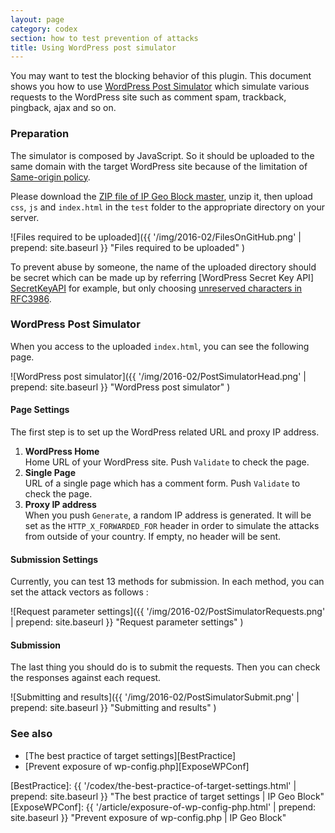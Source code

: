 ```yaml
---
layout: page
category: codex
section: how to test prevention of attacks
title: Using WordPress post simulator
---
```


You may want to test the blocking behavior of this plugin. This document 
shows you how to use [WordPress Post Simulator][Simulator] which simulate 
various requests to the WordPress site such as comment spam, trackback, 
pingback, ajax and so on.

<!--more-->

### Preparation ###

The simulator is composed by JavaScript. So it should be uploaded to the same 
domain with the target WordPress site because of the limitation of 
[Same-origin policy][SameOrigin].

Please download the [ZIP file of IP Geo Block master][MASTER-ZIP], unzip it, 
then upload `css`, `js` and `index.html` in the `test` folder to the 
appropriate directory on your server.

![Files required to be uploaded]({{ '/img/2016-02/FilesOnGitHub.png' | prepend: site.baseurl }}
 "Files required to be uploaded"
)

To prevent abuse by someone, the name of the uploaded directory should be 
secret which can be made up by referring [WordPress Secret Key API]
[SecretKeyAPI] for example, but only choosing [unreserved characters in 
RFC3986][RFC3986-2.3].

### WordPress Post Simulator ###

When you access to the uploaded `index.html`, you can see the following page.

![WordPress post simulator]({{ '/img/2016-02/PostSimulatorHead.png' | prepend: site.baseurl }}
 "WordPress post simulator"
)

#### Page Settings ####

The first step is to set up the WordPress related URL and proxy IP address.

1. **WordPress Home**  
   Home URL of your WordPress site. Push `Validate` to check the page.
2. **Single Page**  
   URL of a single page which has a comment form. Push `Validate` to check the 
   page.
3. **Proxy IP address**  
   When you push `Generate`, a random IP address is generated. It will be set 
   as the `HTTP_X_FORWARDED_FOR` header in order to simulate the attacks from 
   outside of your country. If empty, no header will be sent.

#### Submission Settings ####

Currently, you can test 13 methods for submission. In each method, you can set 
the attack vectors as follows :

![Request parameter settings]({{ '/img/2016-02/PostSimulatorRequests.png' | prepend: site.baseurl }}
 "Request parameter settings"
)

#### Submission ####

The last thing you should do is to submit the requests. Then you can check the 
responses against each request.

![Submitting and results]({{ '/img/2016-02/PostSimulatorSubmit.png' | prepend: site.baseurl }}
 "Submitting and results"
)

### See also ###

- [The best practice of target settings][BestPractice]
- [Prevent exposure of wp-config.php][ExposeWPConf]

[IP-Geo-Block]: https://wordpress.org/plugins/ip-geo-block/ "WordPress › IP Geo Block « WordPress Plugins"
[Simulator]:    https://github.com/tokkonopapa/WordPress-IP-Geo-Block/tree/master/test "WordPress Post Simulator"
[SameOrigin]:   https://en.wikipedia.org/wiki/Same-origin_policy "Same-origin policy - Wikipedia, the free encyclopedia"
[MASTER-ZIP]:   https://github.com/tokkonopapa/WordPress-IP-Geo-Block/archive/master.zip "WordPress-IP-Geo-Block-master.zip"
[SecretKeyAPI]: https://codex.wordpress.org/WordPress.org_API#Secret_Key "WordPress.org API « WordPress Codex"
[RFC3986-2.3]:  https://tools.ietf.org/html/rfc3986#section-2.3 "2.3. Unreserved Characters / RFC 3986 - Uniform Resource Identifier (URI): Generic Syntax"
[BestPractice]: {{ '/codex/the-best-practice-of-target-settings.html' | prepend: site.baseurl }} "The best practice of target settings | IP Geo Block"
[ExposeWPConf]: {{ '/article/exposure-of-wp-config-php.html' | prepend: site.baseurl }} "Prevent exposure of wp-config.php | IP Geo Block"
